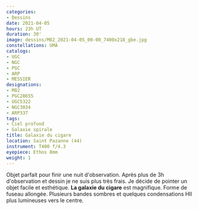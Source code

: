 ```yaml
---
categories:
- Dessins
date: 2021-04-05
hours: 23h UT
duration: 30'
image: dessins/M82_2021-04-05_00-00_7400x218_gbe.jpg
constellations: UMA
catalogs:
- UGC
- NGC
- PGC
- ARP
- MESSIER
designations:
- M82
- PGC28655 
- UGC5322  
- NGC3034
- ARP337
tags:
- Ciel profond
- Galaxie spirale 
title: Galaxie du cigare
location: Saint Pazanne (44)
instrument: T400 f/4.3
eyepiece: Ethos 8mm
weight: 1
---
```

Objet parfait pour finir une nuit d'observation. Après plus de 3h d'observation et dessin je ne suis plus très frais. Je décide de pointer un objet facile et esthétique. **La galaxie du cigare** est magnifique. Forme de fuseau allongée. Plusieurs bandes sombres et quelques condensations HII plus lumineuses vers le centre.